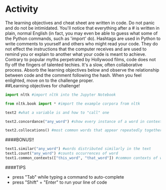 # Activity
The learning objectives and cheat sheet are written in code. Do not panic and do not be intimidated. You'll notice that everything after a # is written in plain, normal English (in fact, you may even be able to guess what some of the Python commands, such as 'import' do). Hashtags are used in Python to write comments to yourself and others who might read your code. They do not effect the instructions that the computer receives and are used to remind you or explain to another what your code is meant to achieve. Contrary to popular myths perpetrated by Hollywood films, code does not fly off the fingers of talented techies. It's a slow, often collaborative process. Absorb the learning objectives below and observe the relationship between code and the comment following the hash. When you feel enlighted, move on to the challenge proper.      
##Learning objectives for challenge!
```python
import nltk #import nltk into the Jupyter Notebook

from nltk.book import * #import the example corpora from nltk

text2 #what a variable is and how to "call" one

text2.concordance("any_word") #show every instance of a word in context

text2.collocations() #most common words that appear repeatedly together
```

####BONUS!!
```python
text1.similar("any_word") #words distributed similarly in the text
text1.count("any_word") #counts occurrences of word
text1.common_contexts(["this_word", "that_word"]) #common contexts of words
```
####TIPS
- press "Tab" while typing a command to auto-complete
- press "Shift" + "Enter" to run your line of code

